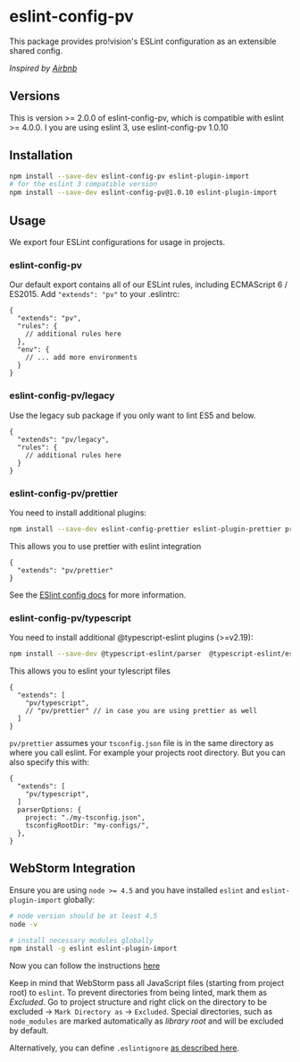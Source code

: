 # eslint-config-pv

This package provides pro!vision's ESLint configuration as an extensible shared config.

_Inspired by [Airbnb](https://github.com/airbnb/javascript/tree/master/packages/eslint-config-airbnb)_

## Versions

This is version >= 2.0.0 of eslint-config-pv, which is compatible with eslint >= 4.0.0. I you are using eslint 3, use eslint-config-pv 1.0.10

## Installation
```bash
npm install --save-dev eslint-config-pv eslint-plugin-import
# for the eslint 3 compatible version
npm install --save-dev eslint-config-pv@1.0.10 eslint-plugin-import
```


## Usage

We export four ESLint configurations for usage in projects.


### eslint-config-pv

Our default export contains all of our ESLint rules, including ECMAScript 6 / ES2015.
Add `"extends": "pv"` to your .eslintrc:

```
{
  "extends": "pv",
  "rules": {
    // additional rules here
  },
  "env": {
    // ... add more environments
  }
}
```

### eslint-config-pv/legacy

Use the legacy sub package if you only want to lint ES5 and below.

```
{
  "extends": "pv/legacy",
  "rules": {
    // additional rules here
  }
}
```

### eslint-config-pv/prettier

You need to install additional plugins:


```bash
npm install --save-dev eslint-config-prettier eslint-plugin-prettier prettier
```

This allows you to use prettier with eslint integration

```
{
  "extends": "pv/prettier"
}
```

See the [ESlint config docs](http://eslint.org/docs/user-guide/configuring#extending-configuration-files)
for more information.


### eslint-config-pv/typescript

You need to install additional @typescript-eslint plugins (>=v2.19):


```bash
npm install --save-dev @typescript-eslint/parser  @typescript-eslint/eslint-plugin
```

This allows you to eslint your tylescript files

```
{
  "extends": [
    "pv/typescript",
    // "pv/prettier" // in case you are using prettier as well
  ]
}
```
`pv/prettier` assumes your `tsconfig.json` file is in the same directory as where you call eslint. For example your projects root directory. But you can also specify this with:

```
{
  "extends": [
    "pv/typescript",
  ]
  parserOptions: {
    project: "./my-tsconfig.json",
    tsconfigRootDir: "my-configs/",
  },
}
```


## WebStorm Integration
Ensure you are using `node >= 4.5` and you have installed `eslint` and `eslint-plugin-import` globally:
```bash
# node version should be at least 4.5
node -v

# install necessary modules globally
npm install -g eslint eslint-plugin-import
```

Now you can follow the instructions [here](https://www.jetbrains.com/help/webstorm/2016.2/using-javascript-code-quality-tools.html#ESLint)

Keep in mind that WebStorm pass all JavaScript files (starting from project root) to `eslint`. To prevent directories
from being linted, mark them as _Excluded_. Go to project structure and right click on the directory to be excluded ->
`Mark Directory as` -> `Excluded`. Special directories, such as `node_modules` are marked automatically as _library root_
and will be excluded by default.

Alternatively, you can define `.eslintignore` [as described here](http://eslint.org/docs/user-guide/configuring#ignoring-files-and-directories).
